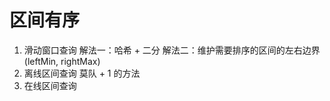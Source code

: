 # 区间有序

1. 滑动窗口查询
   解法一：哈希 + 二分
   解法二：维护需要排序的区间的左右边界(leftMin, rightMax)
2. 离线区间查询
   莫队 + 1 的方法
3. 在线区间查询
